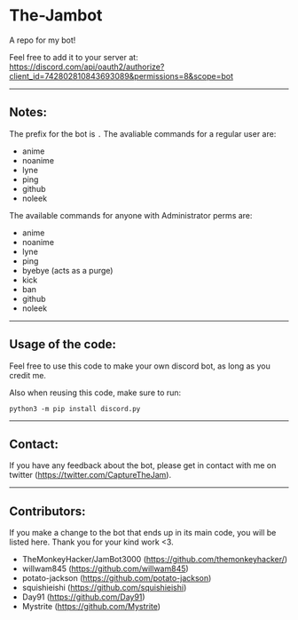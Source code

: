 # The-Jambot
A repo for my  bot!


Feel free to add it to your server at: https://discord.com/api/oauth2/authorize?client_id=742802810843693089&permissions=8&scope=bot


<hr>

## Notes:
The prefix for the bot is `.`
The avaliable commands for a regular user are:

- anime
- noanime
- lyne
- ping
- github
- noleek

The available commands for anyone with Administrator perms are:
- anime
- noanime
- lyne
- ping
- byebye (acts as a purge)
- kick
- ban
- github
- noleek
<hr>

## Usage of the code:

Feel free to use this code to make your own discord bot, as long as you credit me.

Also when reusing this code, make sure to run:

```
python3 -m pip install discord.py
```

<hr>

## Contact:

If you have any feedback about the bot, please get in contact with me on twitter (https://twitter.com/CaptureTheJam).

<hr>

## Contributors:

If you make a change to the bot that ends up in its main code, you will be listed here. Thank you for your kind work <3.

- TheMonkeyHacker/JamBot3000 (https://github.com/themonkeyhacker/)
- willwam845 (https://github.com/willwam845)
- potato-jackson (https://github.com/potato-jackson)
- squishieishi (https://github.com/squishieishi)
- Day91 (https://github.com/Day91)
- Mystrite (https://github.com/Mystrite)
